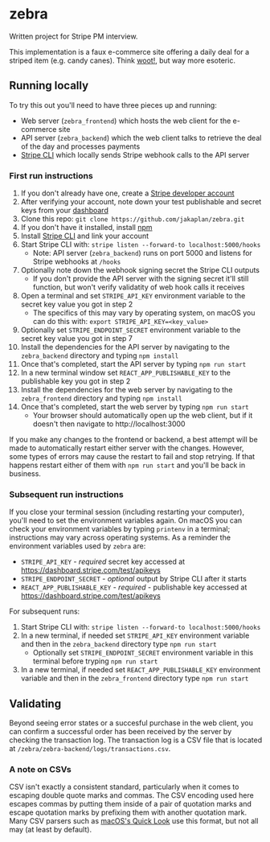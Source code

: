 # zebra

Written project for Stripe PM interview.

This implementation is a faux e-commerce site offering a daily deal for a striped item (e.g. candy canes). Think [woot!](https://en.wikipedia.org/wiki/Woot), but way more esoteric.

## Running locally
To try this out you'll need to have three pieces up and running:
 - Web server (`zebra_frontend`) which hosts the web client for the e-commerce site
 - API server (`zebra_backend`) which the web client talks to retrieve the deal of the day and processes payments
 - [Stripe CLI](https://stripe.com/docs/stripe-cli) which locally sends Stripe webhook calls to the API server

### First run instructions
 1. If you don't already have one, create a [Stripe developer account](https://dashboard.stripe.com/register)
 2. After verifying your account, note down your test publishable and secret keys from your [dashboard](https://dashboard.stripe.com/test/apikeys)
 3. Clone this repo: `git clone https://github.com/jakaplan/zebra.git`
 4. If you don't have it installed, install [npm](https://www.npmjs.com/get-npm)
 5. Install [Stripe CLI](https://stripe.com/docs/stripe-cli) and link your account
 6. Start Stripe CLI with: `stripe listen --forward-to localhost:5000/hooks`
    - Note: API server (`zebra_backend`) runs on port 5000 and listens for Stripe webhooks at `/hooks`
 7. Optionally note down the webhook signing secret the Stripe CLI outputs
    - If you don't provide the API server with the signing secret it'll still function, but won't verify validatity of web hook calls it receives
 8. Open a terminal and set `STRIPE_API_KEY` environment variable to the secret key value you got in step 2
    - The specifics of this may vary by operating system, on macOS you can do this with: `export STRIPE_API_KEY=<key_value>`
 9. Optionally set `STRIPE_ENDPOINT_SECRET` environment variable to the secret key value you got in step 7
 10. Install the dependencies for the API server by navigating to the `zebra_backend` directory and typing `npm install`
 11. Once that's completed, start the API server by typing `npm run start`
 11. In a new terminal window set `REACT_APP_PUBLISHABLE_KEY` to the publishable key you got in step 2
 12. Install the dependencies for the web server by navigating to the `zebra_frontend` directory and typing `npm install`
 13. Once that's completed, start the web server by typing `npm run start`
     - Your browser should automatically open up the web client, but if it doesn't then navigate to http://localhost:3000

If you make any changes to the frontend or backend, a best attempt will be made to automatically restart either server with the changes. However, some types of errors may cause the restart to fail and stop retrying. If that happens restart either of them with `npm run start` and you'll be back in business.

### Subsequent run instructions
If you close your terminal session (including restarting your computer), you'll need to set the environment variables again. On macOS you can check your environment variables by typing `printenv` in a terminal; instructions may vary across operating systems. As a reminder the environment variables used by `zebra` are:
 - `STRIPE_API_KEY` - _required_ secret key accessed at https://dashboard.stripe.com/test/apikeys
 - `STRIPE_ENDPOINT_SECRET` - _optional_ output by Stripe CLI after it starts
 - `REACT_APP_PUBLISHABLE_KEY` - _required_ - publishable key accessed at https://dashboard.stripe.com/test/apikeys
 
 For subsequent runs:
 1. Start Stripe CLI with: `stripe listen --forward-to localhost:5000/hooks`
 2. In a new terminal, if needed set `STRIPE_API_KEY` environment variable and then in the `zebra_backend` directory type `npm run start`
    - Optionally set `STRIPE_ENDPOINT_SECRET` environment variable in this terminal before tryping `npm run start`
 3. In a new terminal, if needed set `REACT_APP_PUBLISHABLE_KEY` environment variable and then in the `zebra_frontend` directory type `npm run start`
     
## Validating
Beyond seeing error states or a succesful purchase in the web client, you can confirm a successful order has been received by the server by checking the transaction log. The transaction log is a CSV file that is located at `/zebra/zebra-backend/logs/transactions.csv`.

### A note on CSVs
CSV isn't exactly a consistent standard, particularly when it comes to escaping double quote marks and commas. The CSV encoding used here escapes commas by putting them inside of a pair of quotation marks and escape quotation marks by prefixing them with another quotation mark. Many CSV parsers such as [macOS's Quick Look](https://support.apple.com/guide/mac-help/view-and-edit-files-with-quick-look-mh14119/mac) use this format, but not all may (at least by default).
